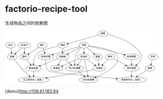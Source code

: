 # factorio-recipe-tool

生成物品之间的依赖图

![demo image](https://raw.githubusercontent.com/niu2x/factorio-recipe-tool/master/demo.png)

[demo]http://108.61.183.94
